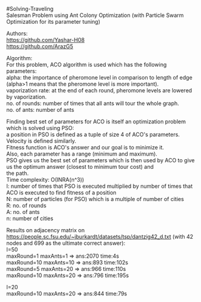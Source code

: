 #Solving-Traveling  
Salesman Problem using Ant Colony Optimization (with Particle Swarm Optimization for its parameter tuning)

Authors:  
https://github.com/Yashar-H08  
https://github.com/ArazG5

Algorithm:  
For this problem, ACO algorithm is used which has the following parameters:  
alpha: the importance of pheromone level in comparison to length of edge (alpha>1 means that the pheromone level is more important).  
vaporization rate: at the end of each round, pheromone levels are lowered by vaporization.  
no. of rounds: number of times that all ants will tour the whole graph.  
no. of ants: number of ants  
  
Finding best set of parameters for ACO is itself an optimization problem which is solved using PSO:  
a position in PSO is defined as a tuple of size 4 of ACO's parameters. Velocity is defined similarly.  
Fitness function is ACO's answer and our goal is to minimize it.  
Also, each parameter has a range (minimum and maximum).  
PSO gives us the best set of parameters which is then used by ACO to give us the optimum answer (closest to minimum tour cost) and  
the path.  
Time complexity: O(INRA(n^3))  
I: number of times that PSO is executed multiplied by number of times that ACO is executed to find fitness of a position  
N: number of particles (for PSO) which is a multiple of number of cities  
R: no. of rounds  
A: no. of ants  
n: number of cities  
  
Results on adjacency matrix on https://people.sc.fsu.edu/~jburkardt/datasets/tsp/dantzig42_d.txt (with 42 nodes and 699 as the ultimate correct answer):  
    I=50  
    maxRound=1 maxAnts=1 => ans:2070   time:4s  
    maxRound=10 maxAnts=10 => ans:893   time:102s  
    maxRound=5 maxAnts=20 => ans:966   time:110s  
    maxRound=10 maxAnts=20 => ans:796   time:195s  
      
   I=20  
   maxRound=10 maxAnts=20 => ans:844   time:79s  
